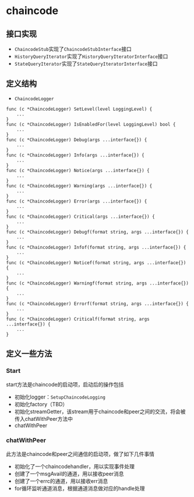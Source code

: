 # chaincode

## 接口实现
- `ChaincodeStub`实现了`ChaincodeStubInterface`接口
- `HistoryQueryIterator`实现了`HistoryQueryIteratorInterface`接口
- `StateQueryIterator`实现了`StateQueryIteratorInterface`接口

## 定义结构
- `ChaincodeLogger`
```golang
func (c *ChaincodeLogger) SetLevel(level LoggingLevel) {
    ...
}
func (c *ChaincodeLogger) IsEnabledFor(level LoggingLevel) bool {
    ...
}
func (c *ChaincodeLogger) Debug(args ...interface{}) {
    ...
}
func (c *ChaincodeLogger) Info(args ...interface{}) {
    ...
}
func (c *ChaincodeLogger) Notice(args ...interface{}) {
    ...
}
func (c *ChaincodeLogger) Warning(args ...interface{}) {
    ...
}
func (c *ChaincodeLogger) Error(args ...interface{}) {
    ...
}
func (c *ChaincodeLogger) Critical(args ...interface{}) {
    ...
}
func (c *ChaincodeLogger) Debugf(format string, args ...interface{}) {
    ...
}
func (c *ChaincodeLogger) Infof(format string, args ...interface{}) {
    ...
}
func (c *ChaincodeLogger) Noticef(format string, args ...interface{}) {
    ...
}
func (c *ChaincodeLogger) Warningf(format string, args ...interface{}) {
    ...
}
func (c *ChaincodeLogger) Errorf(format string, args ...interface{}) {
    ...
}
func (c *ChaincodeLogger) Criticalf(format string, args ...interface{}) {
    ...
}
```

## 定义一些方法
### Start
start方法是chaincode的启动项，启动后的操作包括
- 初始化logger：`SetupChaincodeLogging`
- 初始化factory（TBD）
- 初始化streamGetter，该stream用于chaincode和peer之间的交流，将会被传入chatWithPeer方法中
- chatWithPeer

### chatWithPeer
此方法是chaincode和peer之间通信的启动项，做了如下几件事情
- 初始化了一个chaincodehandler，用以实现事件处理
- 创建了一个msgAvail的通道，用以接收peer消息
- 创建了一个errc的通道，用以接收err消息
- for循环监听通道消息，根据通道消息做对应的handle处理
